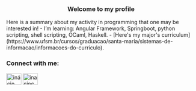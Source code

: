 <h3 align="center">Welcome to my profile</h3>

<p>
  Here is a summary about my activity in programming that one may be interested in!
-  I’m learning: Angular Framework, Springboot, python scripting, shell scripting, OCaml, Haskell.
-  [Here's my major's curriculum](https://www.ufsm.br/cursos/graduacao/santa-maria/sistemas-de-informacao/informacoes-do-curriculo).

</p>

<h3 align="left">Connect with me:</h3>
<p align="left">
<a href="https://linkedin.com/in/inácio camargo buemo" target="blank"><img align="center" src="https://raw.githubusercontent.com/rahuldkjain/github-profile-readme-generator/master/src/images/icons/Social/linked-in-alt.svg" alt="inácio camargo buemo" height="30" width="40" /></a>
<a href="https://instagram.com/inaciocbuemo" target="blank"><img align="center" src="https://raw.githubusercontent.com/rahuldkjain/github-profile-readme-generator/master/src/images/icons/Social/instagram.svg" alt="inaciocbuemo" height="30" width="40" /></a>
</p>

